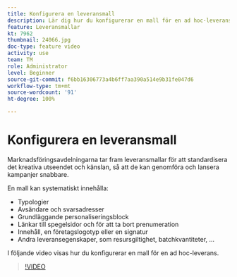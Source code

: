 ```yaml
---
title: Konfigurera en leveransmall
description: Lär dig hur du konfigurerar en mall för en ad hoc-leverans.
feature: Leveransmallar
kt: 7962
thumbnail: 24066.jpg
doc-type: feature video
activity: use
team: TM
role: Administrator
level: Beginner
source-git-commit: f6bb16306773a4b6ff7aa390a514e9b31fe047d6
workflow-type: tm+mt
source-wordcount: '91'
ht-degree: 100%

---
```



# Konfigurera en leveransmall

Marknadsföringsavdelningarna tar fram leveransmallar för att standardisera det kreativa utseendet och känslan, så att de kan genomföra och lansera kampanjer snabbare.

En mall kan systematiskt innehålla:

* Typologier
* Avsändare och svarsadresser
* Grundläggande personaliseringsblock
* Länkar till spegelsidor och för att ta bort prenumeration
* Innehåll, en företagslogotyp eller en signatur
* Andra leveransegenskaper, som resursgiltighet, batchkvantiteter, ...

I följande video visas hur du konfigurerar en mall för en ad hoc-leverans.

>[!VIDEO](https://video.tv.adobe.com/v/24066?quality=12)
